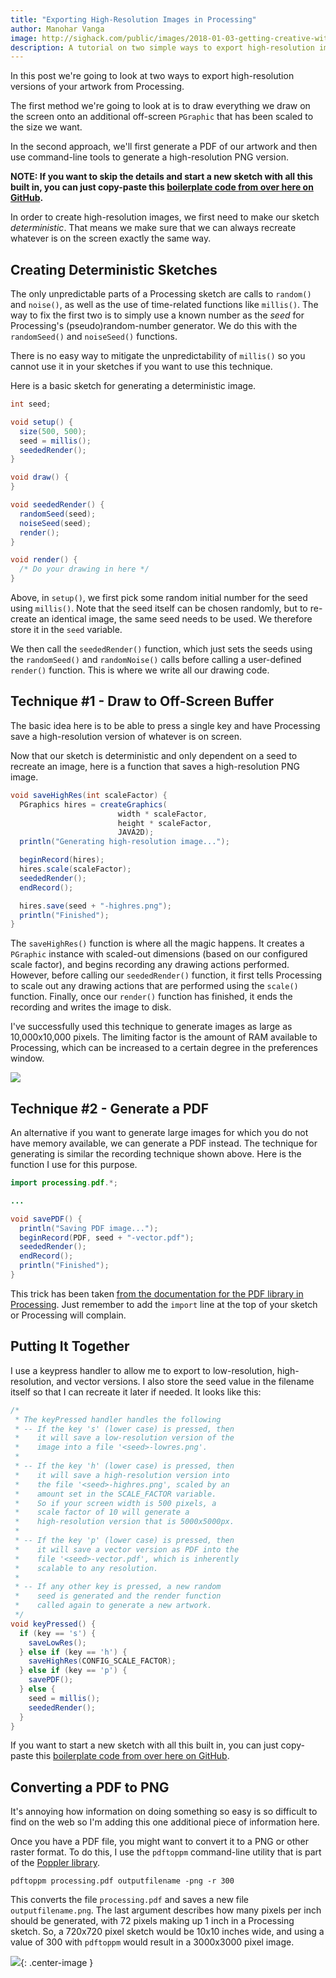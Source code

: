 ```yaml
---
title: "Exporting High-Resolution Images in Processing"
author: Manohar Vanga
image: http://sighack.com/public/images/2018-01-03-getting-creative-with-perlin-noise-fields/example-4.png
description: A tutorial on two simple ways to export high-resolution images of your artwork in Processing.
---
```


In this post we're going to look at two ways to export high-resolution versions
of your artwork from Processing.

The first method we're going to look at is to draw everything we draw on the screen
onto an additional off-screen `PGraphic` that has been scaled to the size we
want.

In the second approach, we'll first generate a PDF of our artwork and then use
command-line tools to generate a high-resolution PNG version.

**NOTE: If you want to skip the details and start a new sketch with all this built in, you can just
copy-paste this [boilerplate code from over here on GitHub](https://github.com/sighack/processing-boilerplate).**

In order to create high-resolution images, we first need to make our sketch _deterministic_. That means
we make sure that we can always recreate whatever is on the screen exactly
the same way.

## Creating Deterministic Sketches

The only unpredictable parts of a Processing sketch are calls to `random()` and
`noise()`, as well as the use of time-related functions like `millis()`. The
way to fix the first two is to simply use a known number as the _seed_ for
Processing's (pseudo)random-number generator. We do this with the `randomSeed()`
and `noiseSeed()` functions.

There is no easy way to mitigate the unpredictability
of `millis()` so you cannot use it in your sketches if you want to use this
technique.

Here is a basic sketch for generating a deterministic image.

```java
int seed;

void setup() {
  size(500, 500);
  seed = millis();
  seededRender();
}

void draw() {
}

void seededRender() {
  randomSeed(seed);
  noiseSeed(seed);
  render();
}

void render() {
  /* Do your drawing in here */
}
```

Above, in `setup()`, we first pick some random initial number for the seed using
`millis()`. Note that the seed itself can be chosen randomly, but to re-create
an identical image, the same seed needs to be used. We therefore store it in
the `seed` variable.

We then call the `seededRender()` function, which just sets the seeds using
the `randomSeed()` and `randomNoise()` calls before calling a user-defined
`render()` function. This is where we write all our drawing code.

## Technique #1 - Draw to Off-Screen Buffer

The basic idea here is to be able to press a single key and have Processing
save a high-resolution version of whatever is on screen.

Now that our sketch is deterministic and only dependent on a seed to recreate
an image, here is a function that saves a high-resolution PNG image.

```java
void saveHighRes(int scaleFactor) {
  PGraphics hires = createGraphics(
                        width * scaleFactor,
                        height * scaleFactor,
                        JAVA2D);
  println("Generating high-resolution image...");

  beginRecord(hires);
  hires.scale(scaleFactor);
  seededRender();
  endRecord();

  hires.save(seed + "-highres.png");
  println("Finished");
}
```
The `saveHighRes()` function is where all the magic
happens. It creates a
`PGraphic` instance with scaled-out dimensions (based on our
configured scale factor), and begins recording any drawing actions performed.
However, before calling our `seededRender()` function, it first tells Processing
to scale out any drawing actions that are performed using the
`scale()` function. Finally, once our
`render()` function has finished, it ends the recording and writes the image to disk.

I've successfully used this technique to generate images as large
as 10,000x10,000 pixels. The limiting factor is the amount of RAM available to
Processing, which can be increased to a certain degree in the preferences window.

![](/public/images/exporting-high-resolution-images-in-processing/preferences.png)

## Technique #2 - Generate a PDF

An alternative if you want to generate large images for which you do not have
memory available, we can generate a PDF instead. The technique for generating
is similar the recording technique shown above. Here is the function I use for
this purpose.

```java
import processing.pdf.*;

...

void savePDF() {
  println("Saving PDF image...");
  beginRecord(PDF, seed + "-vector.pdf");
  seededRender();
  endRecord();
  println("Finished");
}
```

This trick has been taken [from the documentation for the PDF library in Processing](https://processing.org/reference/libraries/pdf/index.html).
Just remember to add the `import` line at the top of your sketch or Processing will complain.

## Putting It Together

I use a keypress handler to allow me to export to low-resolution, high-resolution,
and vector versions. I also store the seed value in the filename itself so that
I can recreate it later if needed. It looks like this:

```java
/*
 * The keyPressed handler handles the following
 * -- If the key 's' (lower case) is pressed, then
 *    it will save a low-resolution version of the
 *    image into a file '<seed>-lowres.png'.
 *
 * -- If the key 'h' (lower case) is pressed, then
 *    it will save a high-resolution version into
 *    the file '<seed>-highres.png', scaled by an
 *    amount set in the SCALE_FACTOR variable.
 *    So if your screen width is 500 pixels, a
 *    scale factor of 10 will generate a
 *    high-resolution version that is 5000x5000px.
 *
 * -- If the key 'p' (lower case) is pressed, then
 *    it will save a vector version as PDF into the
 *    file '<seed>-vector.pdf', which is inherently
 *    scalable to any resolution.
 *
 * -- If any other key is pressed, a new random
 *    seed is generated and the render function
 *    called again to generate a new artwork.
 */
void keyPressed() {
  if (key == 's') {
    saveLowRes();
  } else if (key == 'h') {
    saveHighRes(CONFIG_SCALE_FACTOR);
  } else if (key == 'p') {
    savePDF();
  } else {
    seed = millis();
    seededRender();
  }
}
```

If you want to start a new sketch with all this built in, you can just
copy-paste this [boilerplate code from over here on GitHub](https://gist.github.com/mvanga/b1b8839f94aae70e34cfa3fb334e8845).

## Converting a PDF to PNG

It's annoying how information on doing something so easy is so difficult to
find on the web so I'm adding this one additional piece of information here.

Once you have a PDF file, you might want to convert it to a PNG or other
raster format. To do this, I use the `pdftoppm` command-line utility that is part
of the [Poppler library](https://poppler.freedesktop.org/).

```
pdftoppm processing.pdf outputfilename -png -r 300
```

This converts the file `processing.pdf` and saves a new file `outputfilename.png`.
The last argument describes how many pixels per inch should be generated,
with 72 pixels making up 1 inch in a Processing sketch. So, a 720x720 pixel
sketch would be 10x10 inches wide, and using a value of 300 with `pdftoppm`
would result in a 3000x3000 pixel image.

![](/public/images/end.gif){: .center-image }
